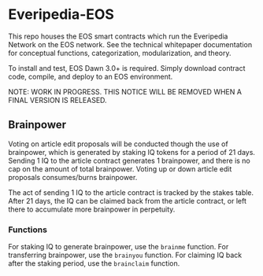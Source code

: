 # Everipedia-EOS

This repo houses the EOS smart contracts which run the Everipedia Network on the EOS network. See the technical whitepaper documentation for conceptual functions, categorization, modularization, and theory.

To install and test, EOS Dawn 3.0+ is required. Simply download contract code, compile, and deploy to an EOS environment. 

NOTE: WORK IN PROGRESS. THIS NOTICE WILL BE REMOVED WHEN A FINAL VERSION IS RELEASED.


## Brainpower
Voting on article edit proposals will be conducted though the use of brainpower, which is generated by staking IQ tokens for a period of 21 days. Sending 1 IQ to the article contract generates 1 brainpower, and there is no cap on the amount of total brainpower. Voting up or down article edit proposals consumes/burns brainpower.

The act of sending 1 IQ to the article contract is tracked by the stakes table. After 21 days, the IQ can be claimed back from the article contract, or left there to accumulate more brainpower in perpetuity. 

### Functions
For staking IQ to generate brainpower, use the `brainme` function.
For transferring brainpower, use the `brainyou` function.
For claiming IQ back after the staking period, use the `brainclaim` function.
